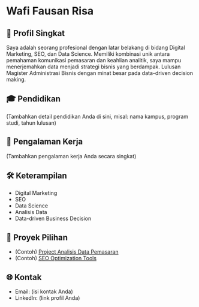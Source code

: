 # Wafi Fausan Risa

## 👤 Profil Singkat
Saya adalah seorang profesional dengan latar belakang di bidang Digital Marketing, SEO, dan Data Science. Memiliki kombinasi unik antara pemahaman komunikasi pemasaran dan keahlian analitik, saya mampu menerjemahkan data menjadi strategi bisnis yang berdampak. Lulusan Magister Administrasi Bisnis dengan minat besar pada data-driven decision making.

## 🎓 Pendidikan
(Tambahkan detail pendidikan Anda di sini, misal: nama kampus, program studi, tahun lulusan)

## 💼 Pengalaman Kerja
(Tambahkan pengalaman kerja Anda secara singkat)

## 🛠️ Keterampilan
- Digital Marketing
- SEO
- Data Science
- Analisis Data
- Data-driven Business Decision

## 🚀 Proyek Pilihan
- (Contoh) [Project Analisis Data Pemasaran](link-ke-repo)
- (Contoh) [SEO Optimization Tools](link-ke-repo)

## 🌐 Kontak
- Email: (isi kontak Anda)
- LinkedIn: (link profil Anda)
